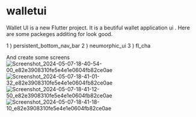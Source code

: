 # walletui

Wallet UI is a new Flutter project.
It is a beutiful wallet application ui .
Here are some packeges additing for look good.

1 ) persistent_bottom_nav_bar 
2 ) neumorphic_ui 
3 )  fl_cha 

And create some screens 
![Screenshot_2024-05-07-18-40-54-00_e82e3908310fe5e4e1e0604fb82ce0ae](https://github.com/ARAFAT2000/walletui/assets/99494874/a9611d12-8a39-42e3-ae84-ece31de37545)
![Screenshot_2024-05-07-18-41-01-32_e82e3908310fe5e4e1e0604fb82ce0ae](https://github.com/ARAFAT2000/walletui/assets/99494874/12f04163-f8b4-4f33-b43d-ddea65680702)
![Screenshot_2024-05-07-18-41-12-50_e82e3908310fe5e4e1e0604fb82ce0ae](https://github.com/ARAFAT2000/walletui/assets/99494874/2e878cf6-228c-448b-9eb2-a47af059cb9d)
![Screenshot_2024-05-07-18-41-18-10_e82e3908310fe5e4e1e0604fb82ce0ae](https://github.com/ARAFAT2000/walletui/assets/99494874/cda8f665-dddf-48b8-b76e-881c951ebb53)
